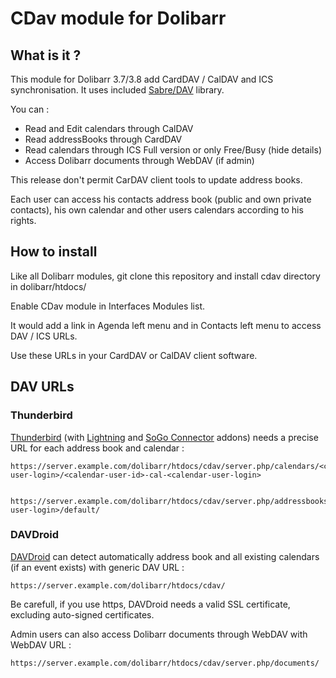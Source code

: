 # CDav module for Dolibarr

## What is it ?


This module for Dolibarr 3.7/3.8 add CardDAV / CalDAV and ICS synchronisation. It uses included [Sabre/DAV](http://sabre.io/dav/) library.

You can :

 * Read and Edit calendars through CalDAV
 * Read addressBooks through CardDAV
 * Read calendars through ICS Full version or only Free/Busy (hide details)
 * Access Dolibarr documents through WebDAV (if admin)
 
This release don't permit CarDAV client tools to update address books.

Each user can access his contacts address book (public and own private contacts), his own calendar and other users calendars according to his rights.

## How to install

Like all Dolibarr modules, git clone this repository and install cdav directory in dolibarr/htdocs/

Enable CDav module in Interfaces Modules list.

It would add a link in Agenda left menu and in Contacts left menu to access DAV / ICS URLs.

Use these URLs in your CardDAV or CalDAV client software.


## DAV URLs

### Thunderbird

[Thunderbird](https://www.mozilla.org/thunderbird/) (with [Lightning](https://addons.mozilla.org/thunderbird/addon/lightning/) and [SoGo Connector](http://www.sogo.nu/downloads/frontends.html) addons) needs a precise URL for each address book and calendar :

    https://server.example.com/dolibarr/htdocs/cdav/server.php/calendars/<connected-user-login>/<calendar-user-id>-cal-<calendar-user-login>


    https://server.example.com/dolibarr/htdocs/cdav/server.php/addressbooks/<connected-user-login>/default/

### DAVDroid

[DAVDroid](https://davdroid.bitfire.at/) can detect automatically address book and all existing calendars (if an event exists) with generic DAV URL :

	https://server.example.com/dolibarr/htdocs/cdav/

Be carefull, if you use https, DAVDroid needs a valid SSL certificate, excluding auto-signed certificates.

Admin users can also access Dolibarr documents through WebDAV with WebDAV URL :

    https://server.example.com/dolibarr/htdocs/cdav/server.php/documents/

